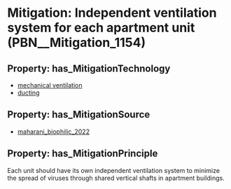 # Mitigation: __Independent ventilation system for each apartment unit__ (PBN__Mitigation_1154)

## Property: has_MitigationTechnology

* [mechanical ventilation](../Technology/PBN__Technology_271)
* [ducting](../Technology/PBN__Technology_3703)

## Property: has_MitigationSource

* [maharani_biophilic_2022](../Article/PBN__Article_179)

## Property: has_MitigationPrinciple

Each unit should have its own independent ventilation system to minimize the spread of viruses through shared vertical shafts in apartment buildings.

